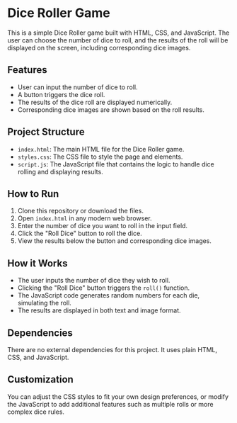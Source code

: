 # Dice Roller Game

This is a simple Dice Roller game built with HTML, CSS, and JavaScript. The user can choose the number of dice to roll, and the results of the roll will be displayed on the screen, including corresponding dice images.

## Features

- User can input the number of dice to roll.
- A button triggers the dice roll.
- The results of the dice roll are displayed numerically.
- Corresponding dice images are shown based on the roll results.

## Project Structure

- `index.html`: The main HTML file for the Dice Roller game.
- `styles.css`: The CSS file to style the page and elements.
- `script.js`: The JavaScript file that contains the logic to handle dice rolling and displaying results.

## How to Run

1. Clone this repository or download the files.
2. Open `index.html` in any modern web browser.
3. Enter the number of dice you want to roll in the input field.
4. Click the "Roll Dice" button to roll the dice.
5. View the results below the button and corresponding dice images.

## How it Works

- The user inputs the number of dice they wish to roll.
- Clicking the "Roll Dice" button triggers the `roll()` function.
- The JavaScript code generates random numbers for each die, simulating the roll.
- The results are displayed in both text and image format.

## Dependencies

There are no external dependencies for this project. It uses plain HTML, CSS, and JavaScript.

## Customization

You can adjust the CSS styles to fit your own design preferences, or modify the JavaScript to add additional features such as multiple rolls or more complex dice rules.

